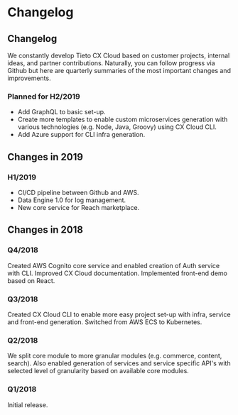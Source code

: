 # Changelog

## Changelog

We constantly develop Tieto CX Cloud based on customer projects, internal ideas, and partner contributions. Naturally, you can follow progress via Github but here are quarterly summaries of the most important changes and improvements.

### Planned for H2/2019

- Add GraphQL to basic set-up.
- Create more templates to enable custom microservices generation with various technologies \(e.g. Node, Java, Groovy\) using CX Cloud CLI.
- Add Azure support for CLI infra generation.

## Changes in 2019

### H1/2019

- CI/CD pipeline between Github and AWS.
- Data Engine 1.0 for log management.
- New core service for Reach marketplace.

## Changes in 2018

### Q4/2018

Created AWS Cognito core service and enabled creation of Auth service with CLI. Improved CX Cloud documentation. Implemented front-end demo based on React.

### Q3/2018

Created CX Cloud CLI to enable more easy project set-up with infra, service and front-end generation. Switched from AWS ECS to Kubernetes.

### Q2/2018

We split core module to more granular modules \(e.g. commerce, content, search\). Also enabled generation of services and service specific API's with selected level of granularity based on available core modules.

### Q1/2018

Initial release.
